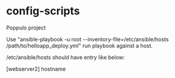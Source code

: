 # config-scripts
Poppulo project

Use "ansible-playbook -u root --inventory-file=/etc/ansible/hosts /path/to/helloapp_deploy.yml" run playbook against a host.

/etc/ansible/hosts should have entry like below:

[webserver2]
hostname
  
  
